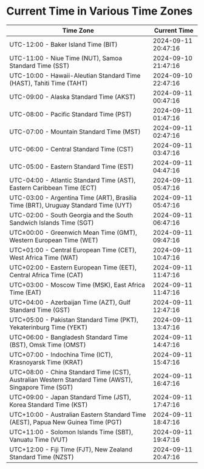 # Current Time in Various Time Zones

| Time Zone | Current Time |
|-----------|--------------|
| UTC-12:00 - Baker Island Time (BIT) | 2024-09-11 20:47:16 |
| UTC-11:00 - Niue Time (NUT), Samoa Standard Time (SST) | 2024-09-10 21:47:16 |
| UTC-10:00 - Hawaii-Aleutian Standard Time (HAST), Tahiti Time (TAHT) | 2024-09-10 22:47:16 |
| UTC-09:00 - Alaska Standard Time (AKST) | 2024-09-11 00:47:16 |
| UTC-08:00 - Pacific Standard Time (PST) | 2024-09-11 01:47:16 |
| UTC-07:00 - Mountain Standard Time (MST) | 2024-09-11 02:47:16 |
| UTC-06:00 - Central Standard Time (CST) | 2024-09-11 03:47:16 |
| UTC-05:00 - Eastern Standard Time (EST) | 2024-09-11 04:47:16 |
| UTC-04:00 - Atlantic Standard Time (AST), Eastern Caribbean Time (ECT) | 2024-09-11 05:47:16 |
| UTC-03:00 - Argentina Time (ART), Brasília Time (BRT), Uruguay Standard Time (UYT) | 2024-09-11 05:47:16 |
| UTC-02:00 - South Georgia and the South Sandwich Islands Time (SGT) | 2024-09-11 06:47:16 |
| UTC±00:00 - Greenwich Mean Time (GMT), Western European Time (WET) | 2024-09-11 09:47:16 |
| UTC+01:00 - Central European Time (CET), West Africa Time (WAT) | 2024-09-11 10:47:16 |
| UTC+02:00 - Eastern European Time (EET), Central Africa Time (CAT) | 2024-09-11 11:47:16 |
| UTC+03:00 - Moscow Time (MSK), East Africa Time (EAT) | 2024-09-11 11:47:16 |
| UTC+04:00 - Azerbaijan Time (AZT), Gulf Standard Time (GST) | 2024-09-11 12:47:16 |
| UTC+05:00 - Pakistan Standard Time (PKT), Yekaterinburg Time (YEKT) | 2024-09-11 13:47:16 |
| UTC+06:00 - Bangladesh Standard Time (BST), Omsk Time (OMST) | 2024-09-11 14:47:16 |
| UTC+07:00 - Indochina Time (ICT), Krasnoyarsk Time (KRAT) | 2024-09-11 15:47:16 |
| UTC+08:00 - China Standard Time (CST), Australian Western Standard Time (AWST), Singapore Time (SGT) | 2024-09-11 16:47:16 |
| UTC+09:00 - Japan Standard Time (JST), Korea Standard Time (KST) | 2024-09-11 17:47:16 |
| UTC+10:00 - Australian Eastern Standard Time (AEST), Papua New Guinea Time (PGT) | 2024-09-11 18:47:16 |
| UTC+11:00 - Solomon Islands Time (SBT), Vanuatu Time (VUT) | 2024-09-11 19:47:16 |
| UTC+12:00 - Fiji Time (FJT), New Zealand Standard Time (NZST) | 2024-09-11 20:47:16 |
